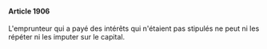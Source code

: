 #### Article 1906

L'emprunteur qui a payé des intérêts qui n'étaient pas stipulés ne peut ni les répéter ni les imputer sur le capital.

